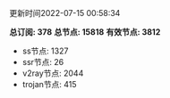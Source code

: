 更新时间2022-07-15 00:58:34

**总订阅: 378**
**总节点: 15818**
**有效节点: 3812**
- ss节点: 1327
- ssr节点: 26
- v2ray节点: 2044
- trojan节点: 415
